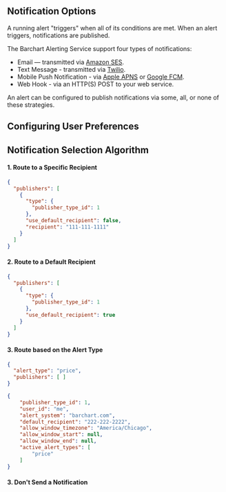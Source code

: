 ## Notification Options

A running alert "triggers" when all of its conditions are met. When an alert triggers, notifications are published.

The Barchart Alerting Service support four types of notifications:

* Email — transmitted via [Amazon SES](https://aws.amazon.com/ses/).
* Text Message - transmitted via [Twilio](https://www.twilio.com/).
* Mobile Push Notification - via [Apple APNS](https://en.wikipedia.org/wiki/Apple_Push_Notification_service) or [Google FCM](https://firebase.google.com/docs/cloud-messaging).
* Web Hook - via an HTTP(S) POST to your web service.

An alert can be configured to publish notifications via some, all, or none of these strategies.

## Configuring User Preferences

## Notification Selection Algorithm

#### 1. Route to a Specific Recipient

```json
{
  "publishers": [
	{
	  "type": {
		"publisher_type_id": 1
	  },
	  "use_default_recipient": false,
	  "recipient": "111-111-1111"
	}
  ]
}
```

#### 2. Route to a Default Recipient

```json
{
  "publishers": [
	{
	  "type": {
		"publisher_type_id": 1
	  },
	  "use_default_recipient": true
	}
  ]
}
```

#### 3. Route based on the Alert Type

```json
{
  "alert_type": "price",
  "publishers": [ ]
}
```

```json
{
	"publisher_type_id": 1,
	"user_id": "me",
	"alert_system": "barchart.com",
	"default_recipient": "222-222-2222",
	"allow_window_timezone": "America/Chicago",
	"allow_window_start": null,
	"allow_window_end": null,
	"active_alert_types": [
		"price"
	]
}
```

#### 3. Don't Send a Notification






